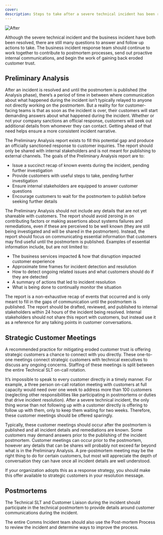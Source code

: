 ```yaml
---
cover:
description: Steps to take after a severe technical incident has been resolved
---
```

![After](/assets/images/headers/BIR-AfterAnIncident.png)

Although the severe technical incident and the business incident have both been resolved, there are still many questions to answer and follow up actions to take. The business incident response team should continue to work together to contribute to postmortem processes, send out proactive internal communications, and begin the work of gaining back eroded customer trust.

## Preliminary Analysis
After an incident is resolved and until the postmortem is published (the Analysis phase), there’s a period of time in between where communication about what happened during the incident isn’t typically relayed to anyone not directly working on the postmortem. But a reality for for customer-facing teams is that as soon as the incident is over, their customers will start demanding answers about what happened during the incident. Whether or not your company sanctions an official response, customers will seek out additional details from whomever they can contact. Getting ahead of that need helps ensure a more consistent incident narrative.

The Preliminary Analysis report exists to fill this potential gap and produce an officially sanctioned response to customer inquiries. The report should only be shared with internal stakeholders and is not meant for publishing to external channels. The goals of the Preliminary Analysis report are to:

- Issue a succinct recap of known events during the incident, pending further investigation
- Provide customers with useful steps to take, pending further investigation
- Ensure internal stakeholders are equipped to answer customer questions
- Encourage customers to wait for the postmortem to publish before seeking further details

The Preliminary Analysis should not include any details that are not yet shareable with customers. The report should avoid zeroing in on contributing factors or making assertions about systems failures and remediations, even if these are perceived to be well known (they are still being investigated and will be shared in the postmortem). Instead, the report should focus on communicating essential information that customers may find useful until the postmortem is published. Examples of essential information include, but are not limited to:

- The business services impacted & how that disruption impacted customer experience
- Approximate time frames for incident detection and resolution
- How to detect ongoing related issues and what customers should do if they are detected
- A summary of actions that led to incident resolution
- What is being done to continually monitor the situation

The report is a non-exhaustive recap of events that occurred and is only meant to fill in the gaps of communication until the postmortem is published. The report should be drafted, reviewed, and published to internal stakeholders within 24 hours of the incident being resolved. Internal stakeholders should not share this report with customers, but instead use it as a reference for any talking points in customer conversations.

## Strategic Customer Meetings
A recommended practice for mitigating eroded customer trust is offering strategic customers a chance to connect with you directly. These one-to-one meetings connect strategic customers with technical executives to discuss any ongoing concerns. Staffing of these meetings is split between the entire Technical SLT on-call rotation.

It’s impossible to speak to every customer directly in a timely manner. For example, a three person on-call rotation meeting with customers at full capacity would need over one week to address more than 100 customers (neglecting other responsibilities like participating in postmortems or duties that drive incident resolution). After a severe technical incident, the only thing worse than not following up with a customer directly is offering to follow up with them, only to keep them waiting for two weeks. Therefore, these customer meetings should be offered sparingly.

Typically, these customer meetings should occur after the postmortem is published and all incident details and remediations are known. Some customers may demand answers prior to the publishing of the incident postmortem. Customer meetings can occur prior to the postmortem, however any details that can be shares will probably not exceed far beyond what is in the Preliminary Analysis. A pre-postmortem meeting may be the right thing to do for certain customers, but most will appreciate the depth of conversation they can have once all incident details are well understood.

If your organization adopts this as a response strategy, you should make this offer available to strategic customers in your resolution message.

## Postmortems
The Technical SLT and Customer Liaison during the incident should participate in the technical postmortem to provide details around customer communications during the incident.

The entire Comms Incident team should also use the Post-mortem Process to review the incident and determine ways to improve the process.

